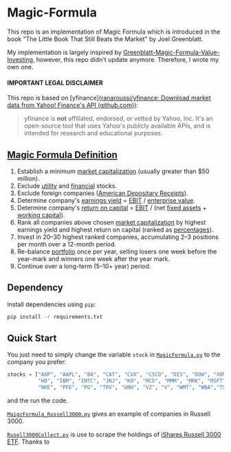 # Magic-Formula

This repo is an implementation of Magic Formula which is introduced in the book "The Little Book That Still Beats the Market" by Joel Greenblatt.

My implementation is largely inspired by [Greenblatt-Magic-Formula-Value-Investing](https://github.com/rbhatia46/Greenblatt-Magic-Formula-Value-Investing), however, this repo didn't update anymore. Therefore, I wrote my own one.

####  IMPORTANT LEGAL DISCLAIMER 

This repo is based on [yfinance]([ranaroussi/yfinance: Download market data from Yahoo! Finance's API (github.com)](https://github.com/ranaroussi/yfinance)): 

> yfinance is **not** affiliated, endorsed, or vetted by Yahoo, Inc. It's an open-source tool that uses Yahoo's publicly available APIs, and is intended for research and educational purposes.

## [Magic Formula Definition](https://en.wikipedia.org/wiki/Magic_formula_investing)  

1. Establish a minimum [market capitalization](https://en.wikipedia.org/wiki/Market_capitalization) (usually greater than $50     million).
2. Exclude [utility](https://en.wikipedia.org/wiki/Public_utility) and [financial](https://en.wikipedia.org/wiki/Financial) stocks.
3. Exclude foreign companies ([American      Depositary Receipts](https://en.wikipedia.org/wiki/American_Depositary_Receipt)).
4. Determine company's [earnings yield](https://en.wikipedia.org/wiki/Earnings_yield) = [EBIT](https://en.wikipedia.org/wiki/Earnings_before_interest_and_taxes) / [enterprise      value](https://en.wikipedia.org/wiki/Enterprise_value).
5. Determine company's [return on capital](https://en.wikipedia.org/wiki/Return_on_capital) = [EBIT](https://en.wikipedia.org/wiki/Earnings_before_interest_and_taxes) / (net [fixed assets](https://en.wikipedia.org/wiki/Fixed_assets) + [working capital](https://en.wikipedia.org/wiki/Working_capital)).
6. Rank all companies above chosen [market capitalization](https://en.wikipedia.org/wiki/Market_capitalization) by highest earnings yield and highest return on capital (ranked as [percentages](https://en.wikipedia.org/wiki/Percentage)).
7. Invest in 20–30 highest ranked companies, accumulating 2–3 positions per month over a 12-month period.
8. Re-balance [portfolio](https://en.wikipedia.org/wiki/Portfolio_(finance)) once per year, selling losers one week before the year-mark and winners one week after the year mark.
9. Continue over a long-term (5–10+ year) period.

## Dependency

Install dependencies using `pip`:
```bash
pip install -r requirements.txt
```

## Quick Start

You just need to simply change the variable `stock` in [`MagicFormula.py`](src\MagicFormula.py) to the company you prefer:

```python
stocks = ["AXP", "AAPL", "BA", "CAT", "CVX", "CSCO", "DIS", "DOW", "XOM",
          "HD", "IBM", "INTC", "JNJ", "KO", "MCD", "MMM", "MRK", "MSFT",
          "NKE", "PFE", "PG", "TRV", "UNH", "VZ", "V", "WMT", "WBA","TSLA","HTHT"]
```

and the run the code.

[`MaigcFormula_Russell3000.py`](src\MaigcFormula_Russell3000.py) gives an example of companies in Russell 3000.

[`Rusell3000Collect.py`](src\Rusell3000Collect.py) is use to scrape the holdings of [iShares Russell 3000 ETF](https://www.ishares.com/us/products/239714/ishares-russell-3000-etf). Thanks to 
